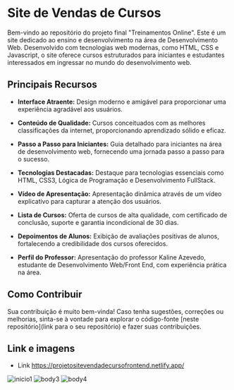 # Site de Vendas de Cursos 

Bem-vindo ao repositório do projeto final "Treinamentos Online". Este é um site dedicado ao ensino e desenvolvimento na área de Desenvolvimento Web. Desenvolvido com tecnologias web modernas, como HTML, CSS e Javascript, o site oferece cursos estruturados para iniciantes e estudantes interessados em ingressar no mundo do desenvolvimento web.

## Principais Recursos

- **Interface Atraente:** Design moderno e amigável para proporcionar uma experiência agradável aos usuários.

- **Conteúdo de Qualidade:** Cursos conceituados com as melhores classificações da internet, proporcionando aprendizado sólido e eficaz.

- **Passo a Passo para Iniciantes:** Guia detalhado para iniciantes na área de desenvolvimento web, fornecendo uma jornada passo a passo para o sucesso.

- **Tecnologias Destacadas:** Destaque para tecnologias essenciais como HTML, CSS3, Lógica de Programação e Desenvolvimento FullStack.

- **Vídeo de Apresentação:** Apresentação dinâmica através de um vídeo explicativo para capturar a atenção dos usuários.

- **Lista de Cursos:** Oferta de cursos de alta qualidade, com certificado de conclusão, suporte e garantia incondicional de 30 dias.

- **Depoimentos de Alunos:** Exibição de avaliações positivas de alunos, fortalecendo a credibilidade dos cursos oferecidos.

- **Perfil do Professor:** Apresentação do professor Kaline Azevedo, estudante de Desenvolvimento Web/Front End, com experiência prática na área.

## Como Contribuir

Sua contribuição é muito bem-vinda! Caso tenha sugestões, correções ou melhorias, sinta-se à vontade para explorar o código-fonte [neste repositório](link para o seu repositório) e fazer suas contribuições.

## Link e imagens 
- Link https://projetositevendadecursofrontend.netlify.app/

![inicio1](https://github.com/KalineAzevedo/Projeto-Site-de-curso-de-vendas/assets/137228416/3db735b5-f3df-4588-aeda-b4c542f1628d)
![body3](https://github.com/KalineAzevedo/Projeto-Site-de-curso-de-vendas/assets/137228416/32f870b0-efc0-4e59-87e8-5ba022ec1e71)
![body4](https://github.com/KalineAzevedo/Projeto-Site-de-curso-de-vendas/assets/137228416/5ef2af78-c49e-4d9b-9f2f-f52fb79addfd)
